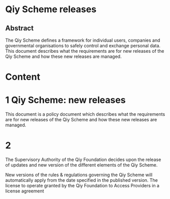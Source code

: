 # Qiy Scheme releases

## Abstract
The Qiy Scheme defines a framework for individual users, companies and governmental organisations to safely control and exchange personal data. This document describes what the requirements are for new releases of the Qiy Scheme and how these new releases are managed.

# Content

# 1 Qiy Scheme: new releases
This document is a policy document which describes what the requirements are for new releases of the Qiy Scheme and how these new releases are managed.

# 2 
The Supervisory Authority of the Qiy Foundation decides upon the release of updates and new version of the different elements of the Qiy Scheme.

New versions of the rules & regulations governing the Qiy Scheme will automatically apply from the date specified in the published version. The license to operate granted by the Qiy Foundation to Access Providers in a license agreement 